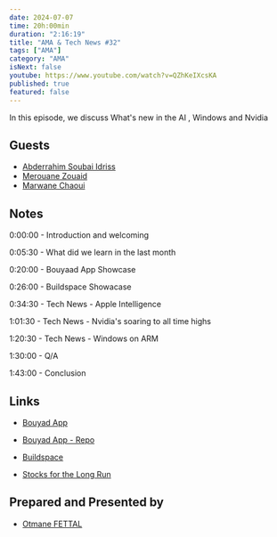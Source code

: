```yaml
---
date: 2024-07-07
time: 20h:00min
duration: "2:16:19"
title: "AMA & Tech News #32"
tags: ["AMA"]
category: "AMA"
isNext: false
youtube: https://www.youtube.com/watch?v=QZhKeIXcsKA
published: true
featured: false
---
```


In this episode, we discuss What's new in the AI , Windows and Nvidia

## Guests

- [Abderrahim Soubai Idriss](https://x.com/soub4i)
- [Merouane Zouaid](https://x.com/merouanezouaid)
- [Marwane Chaoui](https://x.com/moghwan)


## Notes

0:00:00 - Introduction and welcoming

0:05:30 - What did we learn in the last month

0:20:00 - Bouyaad App Showcase 

0:26:00 - Buildspace Showacase

0:34:30 - Tech News - Apple Intelligence

1:01:30 - Tech News - Nvidia's soaring to all time highs

1:20:30 - Tech News - Windows on ARM

1:30:00 - Q/A

1:43:00 - Conclusion

## Links

- [Bouyad App](​​https://web.bouayad.app/)

- [Bouyad App - Repo](https://github.com/moghwan/web.bouayad.app)

- [Buildspace](https://buildspace.so/)

- [Stocks for the Long Run](https://www.amazon.com/Stocks-Long-Run-Definitive-Investment/dp/0071800514)


## Prepared and Presented by

- [Otmane FETTAL](https://twitter.com/ofettal)
